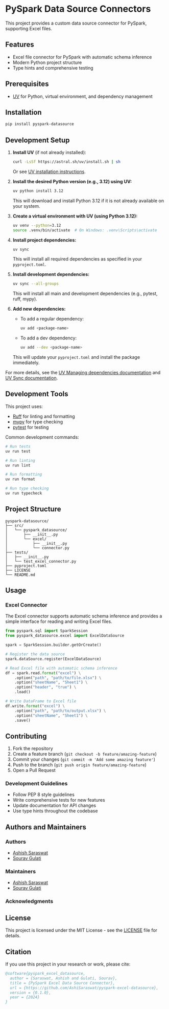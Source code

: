 # PySpark Data Source Connectors

This project provides a custom data source connector for PySpark, supporting Excel files.

## Features

- Excel file connector for PySpark with automatic schema inference
- Modern Python project structure
- Type hints and comprehensive testing

## Prerequisites

- [UV](https://github.com/astral-sh/uv) for Python, virtual environment, and dependency management

## Installation

```bash
pip install pyspark-datasource
```

## Development Setup

1. **Install UV** (if not already installed):
   ```bash
   curl -LsSf https://astral.sh/uv/install.sh | sh
   ```
   Or see [UV installation instructions](https://docs.astral.sh/uv/getting-started/installation/).

2. **Install the desired Python version (e.g., 3.12) using UV:**
   ```bash
   uv python install 3.12
   ```
   This will download and install Python 3.12 if it is not already available on your system.

3. **Create a virtual environment with UV (using Python 3.12):**
   ```bash
   uv venv --python=3.12
   source .venv/bin/activate  # On Windows: .venv\Scripts\activate
   ```

4. **Install project dependencies:**
   ```bash
   uv sync
   ```
   This will install all required dependencies as specified in your `pyproject.toml`.

5. **Install development dependencies:**
   ```bash
   uv sync --all-groups
   ```
   This will install all main and development dependencies (e.g., pytest, ruff, mypy).

6. **Add new dependencies:**
   - To add a regular dependency:
     ```bash
     uv add <package-name>
     ```
   - To add a dev dependency:
     ```bash
     uv add --dev <package-name>
     ```
   This will update your `pyproject.toml` and install the package immediately.

For more details, see the [UV Managing dependencies documentation](https://docs.astral.sh/uv/concepts/projects/dependencies/) and [UV Sync documentation](https://docs.astral.sh/uv/concepts/projects/sync/).

## Development Tools

This project uses:
- [Ruff](https://github.com/astral-sh/ruff) for linting and formatting
- [mypy](https://mypy.readthedocs.io/) for type checking
- [pytest](https://docs.pytest.org/) for testing

Common development commands:
```bash
# Run tests
uv run test

# Run linting
uv run lint

# Run formatting
uv run format

# Run type checking
uv run typecheck
```

## Project Structure

```
pyspark-datasource/
├── src/
│   └── pyspark_datasource/
│       ├── __init__.py
│       └── excel/
│           ├── __init__.py
│           └── connector.py
├── tests/
│   ├── __init__.py
│   └── test_excel_connector.py
├── pyproject.toml
├── LICENSE
└── README.md
```

## Usage

### Excel Connector

The Excel connector supports automatic schema inference and provides a simple interface for reading and writing Excel files.

```python
from pyspark.sql import SparkSession
from pyspark_datasource.excel import ExcelDataSource

spark = SparkSession.builder.getOrCreate()

# Register the data source
spark.dataSource.register(ExcelDataSource)

# Read Excel file with automatic schema inference
df = spark.read.format("excel") \
    .option("path", "path/to/file.xlsx") \
    .option("sheetName", "Sheet1") \
    .option("header", "true") \
    .load()

# Write DataFrame to Excel file
df.write.format("excel") \
    .option("path", "path/to/output.xlsx") \
    .option("sheetName", "Sheet1") \
    .save()
```

## Contributing

1. Fork the repository
2. Create a feature branch (`git checkout -b feature/amazing-feature`)
3. Commit your changes (`git commit -m 'Add some amazing feature'`)
4. Push to the branch (`git push origin feature/amazing-feature`)
5. Open a Pull Request

### Development Guidelines
- Follow PEP 8 style guidelines
- Write comprehensive tests for new features
- Update documentation for API changes
- Use type hints throughout the codebase

## Authors and Maintainers

### Authors
- [Ashish Saraswat](https://github.com/AshiSaraswat)
- [Sourav Gulati](https://github.com/sgulati89)

### Maintainers
- [Ashish Saraswat](https://github.com/AshiSaraswat)
- [Sourav Gulati](https://github.com/sgulati89)

### Acknowledgments



## License

This project is licensed under the MIT License - see the [LICENSE](LICENSE) file for details.

## Citation

If you use this project in your research or work, please cite:

```bibtex
@software{pyspark_excel_datasource,
  author = {Saraswat, Ashish and Gulati, Sourav},
  title = {PySpark Excel Data Source Connector},
  url = {https://github.com/AshiSaraswat/pyspark-excel-datasource},
  version = {0.1.0},
  year = {2024}
}
```